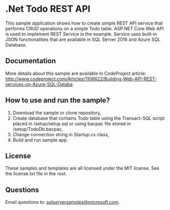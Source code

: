 # .Net Todo REST API
This sample application shows how to create simple REST API service that performs CRUD operations on a simple Todo table.
ASP.NET Core Web API is used to implement REST Service in the example.
Service uses built-in JSON functionalities that are available in SQL Server 2016 and Azure SQL Database.

## Documentation
More details about this sample are available in CodeProject article: 
http://www.codeproject.com/Articles/1106622/Building-Web-API-REST-services-on-Azure-SQL-Databa

## How to use and run the sample?
1. Download the sample or clone repository,
2. Create database that contains Todo table using the Transact-SQL script placed in /setup/setup.sql or using bacpac file stored in /setup/TodoDb.bacpac,
3. Change connection string in Startup.cs class,
4. Build and run sample app.

## License
These samples and templates are all licensed under the MIT license. See the license.txt file in the root.

## Questions
Email questions to: sqlserversamples@microsoft.com.
